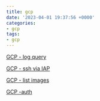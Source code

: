 ```yaml
---
title: gcp
date: '2023-04-01 19:37:56 +0000'
categories:
- gcp
tags:
- gcp
---
```



[GCP - log query](GCP_-_log_query "wikilink")

[GCP - ssh via IAP](GCP_-_ssh_via_IAP "wikilink")

[GCP - list images](GCP_-_list_images "wikilink")

[GCP -auth](GCP_-auth "wikilink")